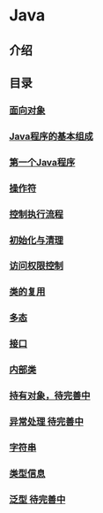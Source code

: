 # Java
## 介绍 
## 目录

### [面向对象](面向对象.md)
### [Java程序的基本组成](Java程序的基本组成部分___一切皆对象.md)
### [第一个Java程序](src/firstJavaProgram/src/com/tlxxm/first/HelloWorld.java)
### [操作符](操作符.md)
### [控制执行流程](控制执行流程.md)
### [初始化与清理](初始化与清理.md)
### [访问权限控制](访问权限控制.md)
### [类的复用](类的复用.md)
### [多态](多态.md)
### [接口](接口.md)
### [内部类](内部类.md)
### [持有对象，待完善中](持有对象.md)
### [异常处理 待完善中](异常处理.md)
### [字符串](字符串.md)
### [类型信息](类型信息.md)
### [泛型 待完善中](泛型.md)

